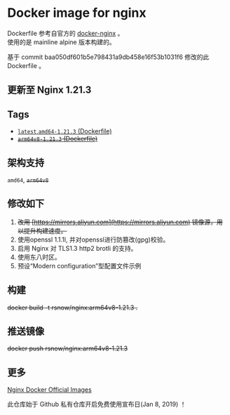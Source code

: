 # Docker image for nginx

Dockerfile 参考自官方的 [docker-nginx](https://github.com/nginxinc/docker-nginx/tree/master/mainline/alpine) 。  
使用的是 mainline alpine 版本构建的。  

基于 commit baa050df601b5e798431a9db458e16f53b1031f6 修改的此 Dockerfile 。

## 更新至 Nginx 1.21.3

## Tags

* [`latest`,`amd64-1.21.3` (Dockerfile)](https://github.com/Ran-snow/docker-nginx/blob/master/Dockerfile)
* ~~[`arm64v8-1.21.3` (Dockerfile)](https://github.com/Ran-snow/docker-nginx/blob/master/Dockerfile)~~

## 架构支持

`amd64`, ~~`arm64v8`~~

## 修改如下
1. ~~改用 [https://mirrors.aliyun.com](https://mirrors.aliyun.com) 镜像源，用以提升构建速度。~~
2. 使用openssl 1.1.1l, 并对openssl进行防篡改(gpg)校验。
3. 启用 Nginx 对 TLS1.3 http2 brotli 的支持。
4. 使用东八时区。
5. 预设“Modern configuration”型配置文件示例

## 构建

~~docker build -t rsnow/nginx:arm64v8-1.21.3 .~~

## 推送镜像

~~docker push rsnow/nginx:arm64v8-1.21.3~~

## 更多

[Nginx Docker Official Images](https://hub.docker.com/_/nginx)

此仓库始于 Github 私有仓库开启免费使用宣布日(Jan 8, 2019) ！